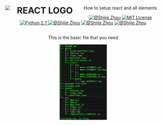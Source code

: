 <h1 ><div align="center"><a href="https://shijiezhou1.github.io/my-app/" title="React"><img style="float: left" width="240" src="https://encrypted-tbn0.gstatic.com/images?q=tbn:ANd9GcTLn7N4OukJc43MJIiL2i1rlXmt2yeVHIILQOviOdedFNKLMh1bow" alt="REACT LOGO"/></center></a></div></h1>

<p align="center">How to setup react and all elements</p>
<div align="center"><a href="https://shijiezhou1.github.io/my-app/"><img alt="@Shijie Zhou" src="http://ppizarror.com/badges/licensemit.svg" /></a>
<a href="https://shijiezhou1.github.io/my-app/"><img alt="MIT License" src="http://ppizarror.com/badges/licensemit.svg" /></a>
<a href="https://shijiezhou1.github.io/my-app/"><img alt="Python 2.7" src="https://img.shields.io/badge/License-Apache%202.0-blue.svg" />
</a>
<a href="https://shijiezhou1.github.io/my-app/"><img alt="@Shijie Zhou" src="https://travis-ci.org/hyperium/hyper.svg?branch=master" /></a>
  <a href="https://shijiezhou1.github.io/my-app/"><img alt="@Shijie Zhou" src="https://coveralls.io/repos/github/hyperium/hyper/badge.svg?branch=master" /></a>
   <a href="https://shijiezhou1.github.io/my-app/"><img alt="@Shijie Zhou" src="https://img.shields.io/wordpress/plugin/dt/akismet.svg" /></a>
</div><br />


<p align="center">This is the basic file that you need</p>
<div align="center">
<img width="30%" alt="@Shijie Zhou" src="/file.png" />
</div>

```

```
